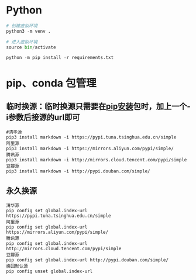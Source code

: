 # Python

```python
# 创建虚拟环境
python3 -m venv .

# 进入虚拟环境
source bin/activate

python -m pip install -r requirements.txt
```

# pip、conda 包管理

## 临时换源：临时换源只需要在[pip安装](https://so.csdn.net/so/search?q=pip安装&spm=1001.2101.3001.7020)包时，加上一个-i参数后接源的url即可

```
#清华源
pip3 install markdown -i https://pypi.tuna.tsinghua.edu.cn/simple
阿里源
pip3 install markdown -i https://mirrors.aliyun.com/pypi/simple/
腾讯源
pip3 install markdown -i http://mirrors.cloud.tencent.com/pypi/simple
豆瓣源
pip3 install markdown -i http://pypi.douban.com/simple/
```

## 永久换源

```
清华源
pip config set global.index-url https://pypi.tuna.tsinghua.edu.cn/simple
阿里源
pip config set global.index-url https://mirrors.aliyun.com/pypi/simple/
腾讯源
pip config set global.index-url http://mirrors.cloud.tencent.com/pypi/simple
豆瓣源
pip config set global.index-url http://pypi.douban.com/simple/
换回默认源
pip config unset global.index-url 
```

